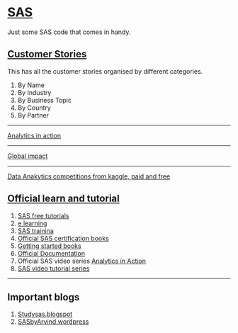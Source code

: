 # [SAS](https://www.sas.com/en_in/home.html)
Just some SAS code that comes in handy. 

## [Customer Stories](https://www.sas.com/en_us/customers.html#by-industry)

This has all the customer stories organised by different categories. 

1. By Name
2. By Industry
3. By Business Topic
4. By Country
5. By Partner

--- 

[Analytics in action](http://video.sas.com/detail/videos/analytics-in-action/video/1982145757001/sas%C2%AE-forecasting-workshop---chapter-3:-part-2.1:-demo?linkBaseURL=http://video.sas.com/detail/videos/analytics-in-action/video/1982145757001/sas%25C2%25AE-forecasting-workshop---chapter-3:-part-2.1:-demo#category/videos/analytics-in-action)

---

[Global impact](http://video.sas.com/detail/videos/analytics-in-action/video/1982145757001/sas%C2%AE-forecasting-workshop---chapter-3:-part-2.1:-demo?linkBaseURL=http://video.sas.com/detail/videos/analytics-in-action/video/1982145757001/sas%25C2%25AE-forecasting-workshop---chapter-3:-part-2.1:-demo#category/videos/global-impact)

---

[Data Anakytics competitions from kaggle, paid and free](https://www.kaggle.com/)

## [Official learn and tutorial](https://support.sas.com/edu/schedules.html?ctry=us&id=851)

1. [SAS free tutorials](http://support.sas.com/training/tutorial/)
2. [e learning](https://support.sas.com/edu/elearning.html)
3. [SAS trainina](http://support.sas.com/training/)
4. [Official SAS certification books](http://support.sas.com/publishing/cert/index.html)
5. [Getting started books](https://www.sas.com/store/books/categories/getting-started/cBooks-cbooks_categories-cbooks_categories_3-p1.html?storeCode=SAS_US)
6. [Official Documentation](http://support.sas.com/documentation/)
7. Official SAS video series [Analytics in Action](http://video.sas.com/detail/videos/analytics-in-action/video/1982145757001/sas%C2%AE-forecasting-workshop---chapter-3:-part-2.1:-demo?linkBaseURL=http://video.sas.com/detail/videos/analytics-in-action/video/1982145757001/sas%25C2%25AE-forecasting-workshop---chapter-3:-part-2.1:-demo#category/videos/analytics-in-action)
8. [SAS video tutorial series](http://video.sas.com/)

---

## Important blogs 

1. [Studysas.blogspot](http://studysas.blogspot.in/)
2. [SASbyArvind.wordpress](https://sasbyarvind.wordpress.com/)